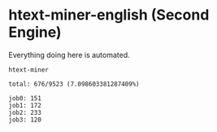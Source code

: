 # htext-miner-english (Second Engine)

Everything doing here is automated.

```
htext-miner

total: 676/9523 (7.098603381287409%)

job0: 151
job1: 172
job2: 233
job3: 120
```